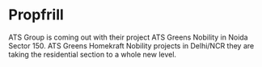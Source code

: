 # Propfrill
ATS Group is coming out with their project ATS Greens Nobility in Noida Sector 150. ATS Greens Homekraft Nobility projects in Delhi/NCR they are taking the residential section to a whole new level.
